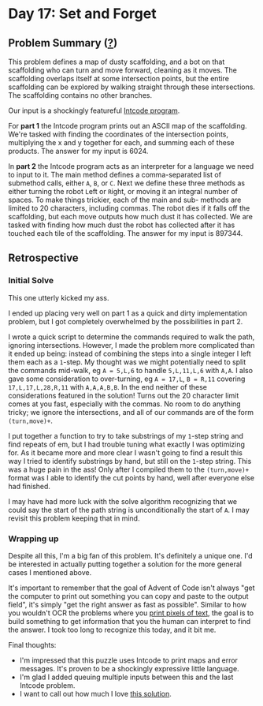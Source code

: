 # Day 17: Set and Forget

## Problem Summary ([?](https://adventofcode.com/2019/day/17))

This problem defines a map of dusty scaffolding, and a bot on that scaffolding who can turn and move forward, cleaning as it moves.
The scaffolding overlaps itself at some intersection points, but the entire scaffolding can be explored by walking straight through these intersections.
The scaffolding contains no other branches.

Our input is a shockingly featureful [Intcode program](../day09).

For **part 1** the Intcode program prints out an ASCII map of the scaffolding.
We're tasked with finding the coordinates of the intersection points, multiplying the x and y together for each, and summing each of these products.
The answer for my input is 6024.

In **part 2** the Intcode program acts as an interpreter for a language we need to input to it.
The main method defines a comma-separated list of submethod calls, either `A`, `B`, or `C`.
Next we define these three methods as either turning the robot `L`eft or `R`ight, or moving it an integral number of spaces.
To make things trickier, each of the main and sub- methods are limited to 20 characters, including commas.
The robot dies if it falls off the scaffolding, but each move outputs how much dust it has collected.
We are tasked with finding how much dust the robot has collected after it has touched each tile of the scaffolding.
The answer for my input is 897344.


## Retrospective

### Initial Solve

This one utterly kicked my ass.

I ended up placing very well on part 1 as a quick and dirty implementation problem, but I got completely overwhelmed by the possibilities in part 2.

I wrote a quick script to determine the commands required to walk the path, ignoring intersections.
However, I made the problem more complicated than it ended up being: instead of combining the steps into a single integer I left them each as a `1`-step.
My thought was we might potentially need to split the commands mid-walk, eg `A = 5,L,6` to handle `5,L,11,L,6` with `A,A`.
I also gave some consideration to over-turning, eg `A = 17,L`, `B = R,11` covering `17,L,17,L,28,R,11` with `A,A,A,B,B`.
In the end neither of these considerations featured in the solution!
Turns out the 20 character limit comes at you fast, especially with the commas.
No room to do anything tricky; we ignore the intersections, and all of our commands are of the form `(turn,move)+`.

I put together a function to try to take substrings of my `1`-step string and find repeats of em, but I had trouble tuning what exactly I was optimizing for.
As it became more and more clear I wasn't going to find a result this way I tried to identify substrings by hand, but still on the `1`-step string.
This was a huge pain in the ass!
Only after I compiled them to the `(turn,move)+` format was I able to identify the cut points by hand, well after everyone else had finished.

I may have had more luck with the solve algorithm recognizing that we could say the start of the path string is unconditionally the start of `A`.
I may revisit this problem keeping that in mind.

### Wrapping up

Despite all this, I'm a big fan of this problem.
It's definitely a unique one.
I'd be interested in actually putting together a solution for the more general cases I mentioned above.

It's important to remember that the goal of Advent of Code isn't always "get the computer to print out something you can copy and paste to the output field", it's simply "get the right answer as fast as possible".
Similar to how you wouldn't OCR the problems where you [print pixels of text](../day08), the goal is to build something to get information that you the human can interpret to find the answer.
I took too long to recognize this today, and it bit me.

Final thoughts:

- I'm impressed that this puzzle uses Intcode to print maps and error messages.
  It's proven to be a shockingly expressive little language.
- I'm glad I added queuing multiple inputs between this and the last Intcode problem.
- I want to call out how much I love [this solution](https://github.com/mastermatt/advent_of_code/blob/264734984d2f396b0cff115038d919bff552ac67/2019/day17/index.js#L106-L112).
